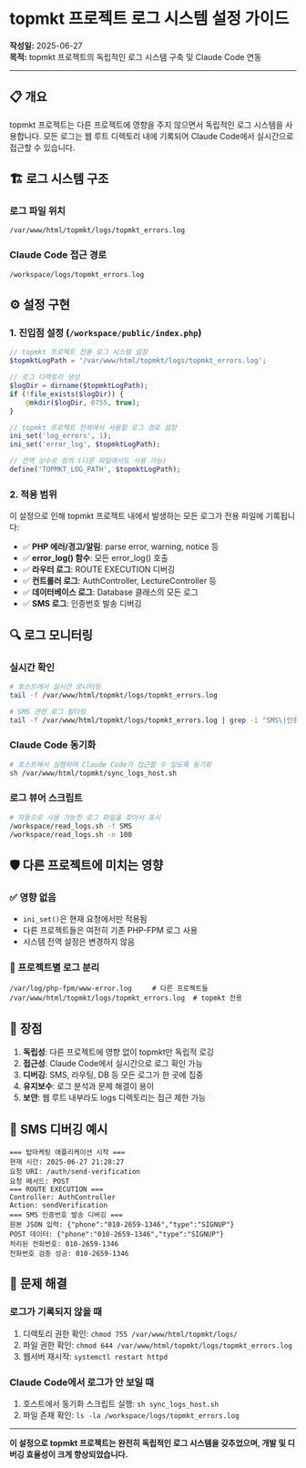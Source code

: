 # topmkt 프로젝트 로그 시스템 설정 가이드

**작성일:** 2025-06-27  
**목적:** topmkt 프로젝트의 독립적인 로그 시스템 구축 및 Claude Code 연동  

---

## 📋 개요

topmkt 프로젝트는 다른 프로젝트에 영향을 주지 않으면서 독립적인 로그 시스템을 사용합니다. 모든 로그는 웹 루트 디렉토리 내에 기록되어 Claude Code에서 실시간으로 접근할 수 있습니다.

## 🏗️ 로그 시스템 구조

### 로그 파일 위치
```
/var/www/html/topmkt/logs/topmkt_errors.log
```

### Claude Code 접근 경로
```
/workspace/logs/topmkt_errors.log
```

## ⚙️ 설정 구현

### 1. **진입점 설정** (`/workspace/public/index.php`)

```php
// topmkt 프로젝트 전용 로그 시스템 설정
$topmktLogPath = '/var/www/html/topmkt/logs/topmkt_errors.log';

// 로그 디렉토리 생성
$logDir = dirname($topmktLogPath);
if (!file_exists($logDir)) {
    @mkdir($logDir, 0755, true);
}

// topmkt 프로젝트 전체에서 사용할 로그 경로 설정
ini_set('log_errors', 1);
ini_set('error_log', $topmktLogPath);

// 전역 상수로 정의 (다른 파일에서도 사용 가능)
define('TOPMKT_LOG_PATH', $topmktLogPath);
```

### 2. **적용 범위**

이 설정으로 인해 topmkt 프로젝트 내에서 발생하는 모든 로그가 전용 파일에 기록됩니다:

- ✅ **PHP 에러/경고/알림**: parse error, warning, notice 등
- ✅ **error_log() 함수**: 모든 error_log() 호출
- ✅ **라우터 로그**: ROUTE EXECUTION 디버깅
- ✅ **컨트롤러 로그**: AuthController, LectureController 등
- ✅ **데이터베이스 로그**: Database 클래스의 모든 로그
- ✅ **SMS 로그**: 인증번호 발송 디버깅

## 🔍 로그 모니터링

### 실시간 확인
```bash
# 호스트에서 실시간 모니터링
tail -f /var/www/html/topmkt/logs/topmkt_errors.log

# SMS 관련 로그 필터링
tail -f /var/www/html/topmkt/logs/topmkt_errors.log | grep -i "SMS\|인증번호"
```

### Claude Code 동기화
```bash
# 호스트에서 실행하여 Claude Code가 접근할 수 있도록 동기화
sh /var/www/html/topmkt/sync_logs_host.sh
```

### 로그 뷰어 스크립트
```bash
# 자동으로 사용 가능한 로그 파일을 찾아서 표시
/workspace/read_logs.sh -f SMS
/workspace/read_logs.sh -n 100
```

## 🛡️ 다른 프로젝트에 미치는 영향

### ✅ 영향 없음
- `ini_set()`은 현재 요청에서만 적용됨
- 다른 프로젝트들은 여전히 기존 PHP-FPM 로그 사용
- 시스템 전역 설정은 변경하지 않음

### 📁 프로젝트별 로그 분리
```
/var/log/php-fpm/www-error.log     # 다른 프로젝트들
/var/www/html/topmkt/logs/topmkt_errors.log  # topmkt 전용
```

## 🚀 장점

1. **독립성**: 다른 프로젝트에 영향 없이 topmkt만 독립적 로깅
2. **접근성**: Claude Code에서 실시간으로 로그 확인 가능
3. **디버깅**: SMS, 라우팅, DB 등 모든 로그가 한 곳에 집중
4. **유지보수**: 로그 분석과 문제 해결이 용이
5. **보안**: 웹 루트 내부라도 logs 디렉토리는 접근 제한 가능

## 📝 SMS 디버깅 예시

```
=== 탑마케팅 애플리케이션 시작 ===
현재 시간: 2025-06-27 21:28:27
요청 URI: /auth/send-verification
요청 메서드: POST
=== ROUTE EXECUTION ===
Controller: AuthController
Action: sendVerification
=== SMS 인증번호 발송 디버깅 ===
원본 JSON 입력: {"phone":"010-2659-1346","type":"SIGNUP"}
POST 데이터: {"phone":"010-2659-1346","type":"SIGNUP"}
처리된 전화번호: 010-2659-1346
전화번호 검증 성공: 010-2659-1346
```

## 🔧 문제 해결

### 로그가 기록되지 않을 때
1. 디렉토리 권한 확인: `chmod 755 /var/www/html/topmkt/logs/`
2. 파일 권한 확인: `chmod 644 /var/www/html/topmkt/logs/topmkt_errors.log`
3. 웹서버 재시작: `systemctl restart httpd`

### Claude Code에서 로그가 안 보일 때
1. 호스트에서 동기화 스크립트 실행: `sh sync_logs_host.sh`
2. 파일 존재 확인: `ls -la /workspace/logs/topmkt_errors.log`

---

**이 설정으로 topmkt 프로젝트는 완전히 독립적인 로그 시스템을 갖추었으며, 개발 및 디버깅 효율성이 크게 향상되었습니다.**